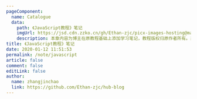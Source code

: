 ```yaml
---
pageComponent:
  name: Catalogue
  data:
    path: 《JavaScript教程》笔记
    imgUrl: https://jsd.cdn.zzko.cn/gh/Ethan-zjc/picx-images-hosting@master/20231110120340.14kttzvxfxxc.webp
    description: 本章内容为博主在原教程基础上添加学习笔记，教程版权归原作者所有。来源：<a href='https://wangdoc.com/javascript/' target='_blank'>JavaScript教程</a>
title: 《JavaScript教程》笔记
date: 2020-01-12 11:51:53
permalink: /note/javascript
article: false
comment: false
editLink: false
author:
  name: zhangjinchao
  link: https://github.com/Ethan-zjc/hub-blog
---
```

